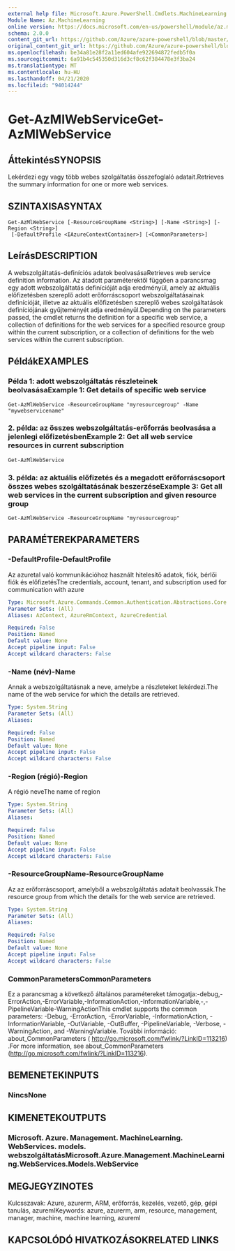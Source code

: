 ```yaml
---
external help file: Microsoft.Azure.PowerShell.Cmdlets.MachineLearning.dll-Help.xml
Module Name: Az.MachineLearning
online version: https://docs.microsoft.com/en-us/powershell/module/az.machinelearning/get-azmlwebservice
schema: 2.0.0
content_git_url: https://github.com/Azure/azure-powershell/blob/master/src/MachineLearning/MachineLearning/help/Get-AzMlWebService.md
original_content_git_url: https://github.com/Azure/azure-powershell/blob/master/src/MachineLearning/MachineLearning/help/Get-AzMlWebService.md
ms.openlocfilehash: be34a81e28f2a11ed604afe922694872fedb5f0a
ms.sourcegitcommit: 6a91b4c545350d316d3cf8c62f384478e3f3ba24
ms.translationtype: MT
ms.contentlocale: hu-HU
ms.lasthandoff: 04/21/2020
ms.locfileid: "94014244"
---
```

# <span data-ttu-id="fc08b-101">Get-AzMlWebService</span><span class="sxs-lookup"><span data-stu-id="fc08b-101">Get-AzMlWebService</span></span>

## <span data-ttu-id="fc08b-102">Áttekintés</span><span class="sxs-lookup"><span data-stu-id="fc08b-102">SYNOPSIS</span></span>
<span data-ttu-id="fc08b-103">Lekérdezi egy vagy több webes szolgáltatás összefoglaló adatait.</span><span class="sxs-lookup"><span data-stu-id="fc08b-103">Retrieves the summary information for one or more web services.</span></span>

## <span data-ttu-id="fc08b-104">SZINTAXISA</span><span class="sxs-lookup"><span data-stu-id="fc08b-104">SYNTAX</span></span>

```
Get-AzMlWebService [-ResourceGroupName <String>] [-Name <String>] [-Region <String>]
 [-DefaultProfile <IAzureContextContainer>] [<CommonParameters>]
```

## <span data-ttu-id="fc08b-105">Leírás</span><span class="sxs-lookup"><span data-stu-id="fc08b-105">DESCRIPTION</span></span>
<span data-ttu-id="fc08b-106">A webszolgáltatás-definíciós adatok beolvasása</span><span class="sxs-lookup"><span data-stu-id="fc08b-106">Retrieves web service definition information.</span></span>
<span data-ttu-id="fc08b-107">Az átadott paraméterektől függően a parancsmag egy adott webszolgáltatás definícióját adja eredményül, amely az aktuális előfizetésben szereplő adott erőforráscsoport webszolgáltatásainak definícióját, illetve az aktuális előfizetésben szereplő webes szolgáltatások definíciójának gyűjteményét adja eredményül.</span><span class="sxs-lookup"><span data-stu-id="fc08b-107">Depending on the parameters passed, the cmdlet returns the definition for a specific web service, a collection of definitions for the web services for a specified resource group within the current subscription, or a collection of definitions for the web services within the current subscription.</span></span>

## <span data-ttu-id="fc08b-108">Példák</span><span class="sxs-lookup"><span data-stu-id="fc08b-108">EXAMPLES</span></span>

### <span data-ttu-id="fc08b-109">Példa 1: adott webszolgáltatás részleteinek beolvasása</span><span class="sxs-lookup"><span data-stu-id="fc08b-109">Example 1: Get details of specific web service</span></span>
```
Get-AzMlWebService -ResourceGroupName "myresourcegroup" -Name "mywebservicename"
```

### <span data-ttu-id="fc08b-110">2. példa: az összes webszolgáltatás-erőforrás beolvasása a jelenlegi előfizetésben</span><span class="sxs-lookup"><span data-stu-id="fc08b-110">Example 2: Get all web service resources in current subscription</span></span>
```
Get-AzMlWebService
```

### <span data-ttu-id="fc08b-111">3. példa: az aktuális előfizetés és a megadott erőforráscsoport összes webes szolgáltatásának beszerzése</span><span class="sxs-lookup"><span data-stu-id="fc08b-111">Example 3: Get all web services in the current subscription and given resource group</span></span>
```
Get-AzMlWebService -ResourceGroupName "myresourcegroup"
```

## <span data-ttu-id="fc08b-112">PARAMÉTEREK</span><span class="sxs-lookup"><span data-stu-id="fc08b-112">PARAMETERS</span></span>

### <span data-ttu-id="fc08b-113">-DefaultProfile</span><span class="sxs-lookup"><span data-stu-id="fc08b-113">-DefaultProfile</span></span>
<span data-ttu-id="fc08b-114">Az azuretal való kommunikációhoz használt hitelesítő adatok, fiók, bérlői fiók és előfizetés</span><span class="sxs-lookup"><span data-stu-id="fc08b-114">The credentials, account, tenant, and subscription used for communication with azure</span></span>

```yaml
Type: Microsoft.Azure.Commands.Common.Authentication.Abstractions.Core.IAzureContextContainer
Parameter Sets: (All)
Aliases: AzContext, AzureRmContext, AzureCredential

Required: False
Position: Named
Default value: None
Accept pipeline input: False
Accept wildcard characters: False
```

### <span data-ttu-id="fc08b-115">-Name (név)</span><span class="sxs-lookup"><span data-stu-id="fc08b-115">-Name</span></span>
<span data-ttu-id="fc08b-116">Annak a webszolgáltatásnak a neve, amelybe a részleteket lekérdezi.</span><span class="sxs-lookup"><span data-stu-id="fc08b-116">The name of the web service for which the details are retrieved.</span></span>

```yaml
Type: System.String
Parameter Sets: (All)
Aliases:

Required: False
Position: Named
Default value: None
Accept pipeline input: False
Accept wildcard characters: False
```

### <span data-ttu-id="fc08b-117">-Region (régió)</span><span class="sxs-lookup"><span data-stu-id="fc08b-117">-Region</span></span>
<span data-ttu-id="fc08b-118">A régió neve</span><span class="sxs-lookup"><span data-stu-id="fc08b-118">The name of region</span></span>

```yaml
Type: System.String
Parameter Sets: (All)
Aliases:

Required: False
Position: Named
Default value: None
Accept pipeline input: False
Accept wildcard characters: False
```

### <span data-ttu-id="fc08b-119">-ResourceGroupName</span><span class="sxs-lookup"><span data-stu-id="fc08b-119">-ResourceGroupName</span></span>
<span data-ttu-id="fc08b-120">Az az erőforráscsoport, amelyből a webszolgáltatás adatait beolvassák.</span><span class="sxs-lookup"><span data-stu-id="fc08b-120">The resource group from which the details for the web service are retrieved.</span></span>

```yaml
Type: System.String
Parameter Sets: (All)
Aliases:

Required: False
Position: Named
Default value: None
Accept pipeline input: False
Accept wildcard characters: False
```

### <span data-ttu-id="fc08b-121">CommonParameters</span><span class="sxs-lookup"><span data-stu-id="fc08b-121">CommonParameters</span></span>
<span data-ttu-id="fc08b-122">Ez a parancsmag a következő általános paramétereket támogatja:-debug,-ErrorAction,-ErrorVariable,-InformationAction,-InformationVariable,-,-PipelineVariable-WarningAction</span><span class="sxs-lookup"><span data-stu-id="fc08b-122">This cmdlet supports the common parameters: -Debug, -ErrorAction, -ErrorVariable, -InformationAction, -InformationVariable, -OutVariable, -OutBuffer, -PipelineVariable, -Verbose, -WarningAction, and -WarningVariable.</span></span> <span data-ttu-id="fc08b-123">További információ: about_CommonParameters ( http://go.microsoft.com/fwlink/?LinkID=113216) .</span><span class="sxs-lookup"><span data-stu-id="fc08b-123">For more information, see about_CommonParameters (http://go.microsoft.com/fwlink/?LinkID=113216).</span></span>

## <span data-ttu-id="fc08b-124">BEMENETEK</span><span class="sxs-lookup"><span data-stu-id="fc08b-124">INPUTS</span></span>

### <span data-ttu-id="fc08b-125">Nincs</span><span class="sxs-lookup"><span data-stu-id="fc08b-125">None</span></span>

## <span data-ttu-id="fc08b-126">KIMENETEK</span><span class="sxs-lookup"><span data-stu-id="fc08b-126">OUTPUTS</span></span>

### <span data-ttu-id="fc08b-127">Microsoft. Azure. Management. MachineLearning. WebServices. models. webszolgáltatás</span><span class="sxs-lookup"><span data-stu-id="fc08b-127">Microsoft.Azure.Management.MachineLearning.WebServices.Models.WebService</span></span>

## <span data-ttu-id="fc08b-128">MEGJEGYZI</span><span class="sxs-lookup"><span data-stu-id="fc08b-128">NOTES</span></span>
<span data-ttu-id="fc08b-129">Kulcsszavak: Azure, azurerm, ARM, erőforrás, kezelés, vezető, gép, gépi tanulás, azureml</span><span class="sxs-lookup"><span data-stu-id="fc08b-129">Keywords: azure, azurerm, arm, resource, management, manager, machine, machine learning, azureml</span></span>

## <span data-ttu-id="fc08b-130">KAPCSOLÓDÓ HIVATKOZÁSOK</span><span class="sxs-lookup"><span data-stu-id="fc08b-130">RELATED LINKS</span></span>
